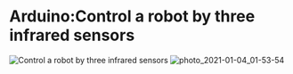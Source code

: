 # Arduino:Control a robot by three infrared sensors

![Control a robot by three infrared sensors](https://user-images.githubusercontent.com/57374612/129754384-e7d5aefb-b887-4447-bcae-3e25d6f6dc7e.jpg)
![photo_2021-01-04_01-53-54](https://user-images.githubusercontent.com/57374612/129754391-b366b89a-772c-4e7d-ba1d-b954556e69e0.jpg)
